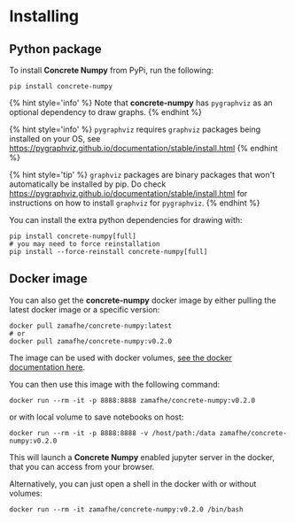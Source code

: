 # Installing

## Python package

To install **Concrete Numpy** from PyPi, run the following:

```shell
pip install concrete-numpy
```

{% hint style='info' %}
Note that **concrete-numpy** has `pygraphviz` as an optional dependency to draw graphs.
{% endhint %}

{% hint style='info' %}
`pygraphviz` requires `graphviz` packages being installed on your OS, see <a href="https://pygraphviz.github.io/documentation/stable/install.html">https://pygraphviz.github.io/documentation/stable/install.html</a>
{% endhint %}

{% hint style='tip' %}
`graphviz` packages are binary packages that won't automatically be installed by pip.
Do check <a href="https://pygraphviz.github.io/documentation/stable/install.html">https://pygraphviz.github.io/documentation/stable/install.html</a> for instructions on how to install `graphviz` for `pygraphviz`.
{% endhint %}

You can install the extra python dependencies for drawing with:

```shell
pip install concrete-numpy[full]
# you may need to force reinstallation
pip install --force-reinstall concrete-numpy[full]
```

## Docker image

You can also get the **concrete-numpy** docker image by either pulling the latest docker image or a specific version:

```shell
docker pull zamafhe/concrete-numpy:latest
# or
docker pull zamafhe/concrete-numpy:v0.2.0
```

The image can be used with docker volumes, [see the docker documentation here](https://docs.docker.com/storage/volumes/).

You can then use this image with the following command:

```shell
docker run --rm -it -p 8888:8888 zamafhe/concrete-numpy:v0.2.0
```

or with local volume to save notebooks on host:

```
docker run --rm -it -p 8888:8888 -v /host/path:/data zamafhe/concrete-numpy:v0.2.0
```

This will launch a **Concrete Numpy** enabled jupyter server in the docker, that you can access from your browser.

Alternatively, you can just open a shell in the docker with or without volumes:

```shell
docker run --rm -it zamafhe/concrete-numpy:v0.2.0 /bin/bash
```
